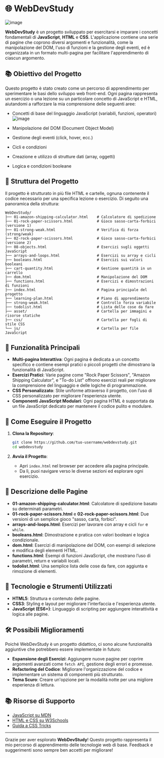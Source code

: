 # 🌐 WebDevStudy

![image](https://github.com/user-attachments/assets/cd88677c-99e0-4435-9219-9105a1a32c01)

**WebDevStudy** è un progetto sviluppato per esercitarsi e imparare i concetti fondamentali di **JavaScript**, **HTML** e **CSS**. L'applicazione contiene una serie di pagine che coprono diversi argomenti e funzionalità, come la manipolazione del DOM, l'uso di funzioni e la gestione degli eventi, ed è organizzata in un formato multi-pagina per facilitare l'apprendimento di ciascun argomento.

## 📚 Obiettivo del Progetto

Questo progetto è stato creato come un percorso di apprendimento per sperimentare le basi dello sviluppo web front-end. Ogni pagina rappresenta un esercizio o una lezione su un particolare concetto di JavaScript e HTML, aiutandomi a rafforzare la mia comprensione delle seguenti aree:

- Concetti di base del linguaggio JavaScript (variabili, funzioni, operatori)
  ![image](https://github.com/user-attachments/assets/e11faec2-34aa-4743-a137-6156721bbaff)

- Manipolazione del DOM (Document Object Model)
- Gestione degli eventi (click, hover, ecc.)
- Cicli e condizioni
- Creazione e utilizzo di strutture dati (array, oggetti)
- Logica e condizioni booleane

## 📂 Struttura del Progetto

Il progetto è strutturato in più file HTML e cartelle, ognuna contenente il codice necessario per una specifica lezione o esercizio. Di seguito una panoramica della struttura:

```plaintext
WebDevStudy/
├── 01-amazon-shipping-calculator.html    # Calcolatore di spedizione
├── 01-rock-paper-scissors.html           # Gioco sasso-carta-forbici (versione 1)
├── 01-strong-weak.html                   # Verifica di forza (strong/weak)
├── 02-rock-paper-scissors.html           # Gioco sasso-carta-forbici (versione 2)
├── 08-objects.html                       # Esercizi sugli oggetti JavaScript
├── arrays-and-loops.html                 # Esercizi su array e cicli
├── booleans.html                         # Esercizi sui valori booleani
├── cart-quantity.html                    # Gestione quantità in un carrello
├── dom.html                              # Manipolazione del DOM
├── functions.html                        # Esercizi e dimostrazioni di funzioni
├── index.html                            # Pagina principale del progetto
├── learning-plan.html                    # Piano di apprendimento
├── strong-weak.html                      # Controllo forza variabile
├── todolist.html                         # Lista delle cose da fare
├── asset/                                # Cartella per immagini e risorse statiche
├── css/                                  # Cartella per fogli di stile CSS
└── js/                                   # Cartella per file JavaScript
```

## 🚀 Funzionalità Principali

- **Multi-pagina Interattiva**: Ogni pagina è dedicata a un concetto specifico e contiene esempi pratici o piccoli progetti che dimostrano la funzionalità di JavaScript.
- **Esercizi Pratici**: Varie pagine come "Rock Paper Scissors", "Amazon Shipping Calculator", e "To-do List" offrono esercizi reali per migliorare la comprensione del linguaggio e delle logiche di programmazione.
- **CSS Personalizzato**: Stile uniforme attraverso il progetto, con l’uso di CSS personalizzato per migliorare l'esperienza utente.
- **Componenti JavaScript Modulari**: Ogni pagina HTML è supportata da un file JavaScript dedicato per mantenere il codice pulito e modulare.

## 🚀 Come Eseguire il Progetto

1. **Clona la Repository**:
   ```bash
   git clone https://github.com/tuo-username/webdevstudy.git
   cd webdevstudy
   ```

2. **Avvia il Progetto**:
   - Apri `index.html` nel browser per accedere alla pagina principale.
   - Da lì, puoi navigare verso le diverse sezioni ed esplorare ogni esercizio.

## 📄 Descrizione delle Pagine

- **01-amazon-shipping-calculator.html**: Calcolatore di spedizione basato su determinati parametri.
- **01-rock-paper-scissors.html** e **02-rock-paper-scissors.html**: Due versioni di un semplice gioco "sasso, carta, forbici".
- **arrays-and-loops.html**: Esercizi per lavorare con array e cicli `for` e `while`.
- **booleans.html**: Dimostrazione e pratica con valori booleani e logica condizionale.
- **dom.html**: Esercizi di manipolazione del DOM, con esempi di selezione e modifica degli elementi HTML.
- **functions.html**: Esempi di funzioni JavaScript, che mostrano l’uso di parametri, return e variabili locali.
- **todolist.html**: Una semplice lista delle cose da fare, con aggiunta e rimozione di elementi.

## 🔧 Tecnologie e Strumenti Utilizzati

- **HTML5**: Struttura e contenuto delle pagine.
- **CSS3**: Styling e layout per migliorare l'interfaccia e l'esperienza utente.
- **JavaScript (ES6+)**: Linguaggio di scripting per aggiungere interattività e logica alle pagine.

## 🛠️ Possibili Miglioramenti

Poiché WebDevStudy è un progetto didattico, ci sono alcune funzionalità aggiuntive che potrebbero essere implementate in futuro:
- **Espansione degli Esercizi**: Aggiungere nuove pagine per coprire argomenti avanzati come `fetch API`, gestione degli errori e promesse.
- **Refactoring del Codice**: Migliorare l'organizzazione del codice e implementare un sistema di componenti più strutturato.
- **Tema Scuro**: Creare un'opzione per la modalità notte per una migliore esperienza di lettura.

## 📚 Risorse di Supporto

- [JavaScript su MDN](https://developer.mozilla.org/en-US/docs/Web/JavaScript)
- [HTML e CSS su W3Schools](https://www.w3schools.com/)
- [Guida a CSS Tricks](https://css-tricks.com/)

---

Grazie per aver esplorato **WebDevStudy**! Questo progetto rappresenta il mio percorso di apprendimento delle tecnologie web di base. Feedback e suggerimenti sono sempre ben accetti per migliorare!



